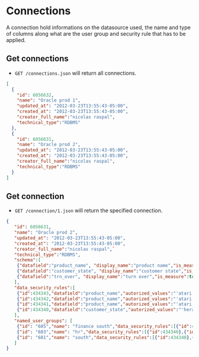 Connections
===========

A connection hold informations on the datasource used, the name and type of columns along what are the user group and security rule that has to be applied.

Get connections
---------------

* `GET /connections.json` will return all connections.

```json
[
  {
    "id": 6056632,
    "name": "Oracle prod 1",
    "updated_at": "2012-03-23T13:55:43-05:00",
    "created_at": "2012-03-23T13:55:43-05:00",
    "creator_full_name":"nicolas raspal",
    "technical_type":"RDBMS"
  },
  {
    "id": 6056631,
    "name": "Oracle prod 2",
    "updated_at": "2012-03-23T13:55:43-05:00",
    "created_at": "2012-03-23T13:55:43-05:00",
    "creator_full_name":"nicolas raspal",
    "technical_type":"RDBMS"
  }
]
```


Get connection
--------------

* `GET /connection/1.json` will return the specified connection.

```json
{
   "id": 6056631,
   "name": "Oracle prod 2",
   "updated_at": "2012-03-23T13:55:43-05:00",
   "created_at": "2012-03-23T13:55:43-05:00",
   "creator_full_name":"nicolas raspal",`
   "technical_type":"RDBMS",
   "schema":[
    {"datafield":"product_name", "display_name":"product name","is_measure":false},
    {"datafield":"customer_state", "display_name":"customer state","is_measure":false},
    {"datafield":"trn_over", "display_name":"turn over","is_measure":true}
   ],
   "data_security_rules":[
    {"id":434343,"datafield":"product_name","autorized_values":"'atari','xbox','ps3'" },
    {"id":434342,"datafield":"product_name","autorized_values":"'atari'" },
    {"id":434341,"datafield":"product_name","autorized_values":"'atari','ps3'" },
    {"id":434340,"datafield":"customer_state","autorized_values":"'herault'" }
   ],
   "named_user_groups": [
    {"id": "605","name": "finance south","data_security_rules":[{"id":434340},{"id":434341}]},
    {"id": "603","name": "hr","data_security_rules":[{"id":434340},{"id":434341}]},
    {"id": "601","name": "south","data_security_rules":[{"id":434340},{"id":434341}]}
   ]
}
```
